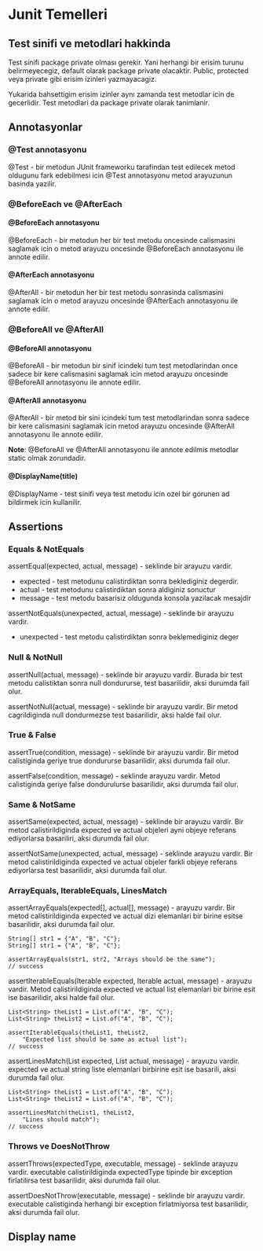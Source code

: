 # Junit Temelleri

## Test sinifi ve metodlari hakkinda

Test sinifi package private olması gerekir. Yani herhangi bir
erisim turunu belirmeyecegiz, default olarak package private 
olacaktir. Public, protected veya private gibi erisim izinleri
yazmayacagiz.

Yukarida bahsettigim erisim izinler aynı zamanda test metodlar icin
de gecerlidir. Test metodlari da package private olarak tanimlanir.

## Annotasyonlar

### @Test annotasyonu

@Test - bir metodun JUnit frameworku tarafindan test edilecek
metod oldugunu fark edebilmesi icin @Test annotasyonu metod
arayuzunun basinda yazilir.

### @BeforeEach ve @AfterEach

#### @BeforeEach annotasyonu

@BeforeEach - bir metodun her bir test metodu oncesinde calismasini
saglamak icin o metod arayuzu oncesinde @BeforeEach annotasyonu ile
annote edilir.

#### @AfterEach annotasyonu

@AfterAll - bir metodun her bir test metodu sonrasinda calismasini
saglamak icin o metod arayuzu oncesinde @AfterEach annotasyonu ile
annote edilir.

### @BeforeAll ve @AfterAll

#### @BeforeAll annotasyonu

@BeforeAll - bir metodun bir sinif icindeki tum test metodlarindan
once sadece bir kere calismasini saglamak icin metod arayuzu oncesinde
@BeforeAll annotasyonu ile annote edilir.

#### @AfterAll annotasyonu

@AfterAll - bir metod bir sini icindeki tum test metodlarindan
sonra sadece bir kere calismasini saglamak icin metod arayuzu oncesinde
@AfterAll annotasyonu ile annote edilir.

__Note__: @BeforeAll ve @AfterAll annotasyonu ile annote edilmis
metodlar static olmak zorundadir.

#### @DisplayName(title)

@DisplayName - test sinifi veya test metodu icin ozel bir gorunen ad 
bildirmek icin kullanilir.

## Assertions

### Equals & NotEquals

assertEqual(expected, actual, message) - seklinde bir
arayuzu vardir. 

- expected - test metodunu calistirdiktan
sonra beklediginiz degerdir.
- actual - test metodunu calistirdiktan sonra aldiginiz sonuctur
- message - test metodu basarisiz oldugunda konsola yazilacak mesajdir

assertNotEquals(unexpected, actual, message) - 
seklinde bir arayuzu vardir.

- unexpected - test metodu calistirdiktan sonra beklemediginiz deger

### Null & NotNull

assertNull(actual, message) - seklinde bir arayuzu vardir. Burada
bir test metodu calistiktan sonra null dondururse, test basarilidir,
aksi durumda fail olur.

assertNotNull(actual, message) - seklinde bir arayuzu vardir. Bir
metod cagrildiginda null dondurmezse test basarilidir, aksi halde fail olur.

### True & False

assertTrue(condition, message) - seklinde bir arayuzu vardir. Bir metod
calistiginda geriye true dondururse basarilidir, aksi durumda fail olur.

assertFalse(condition, message) - seklinde arayuzu vardir. Metod 
calistiginda geriye false dondurulurse basarilidir, aksi durumda
fail olur.

### Same & NotSame

assertSame(expected, actual, message) - seklinde bir arayuzu vardir. Bir
metod calistirildiginda expected ve actual objeleri ayni objeye referans
ediyorlarsa basariliri, aksi durumda fail olur.

assertNotSame(unexpected, actual, message) - seklinde arayuzu vardir. Bir
metod calistirildiginda expected ve actual objeler farkli objeye referans
ediyorlarsa test basarilidir, aksi durumda fail olur.

### ArrayEquals, IterableEquals, LinesMatch

assertArrayEquals(expected[], actual[], message) - arayuzu vardir. Bir metod 
calistirildiginda expected ve actual dizi elemanlari bir birine esitse basarilidir,
aksi durumda fail olur.

```
String[] str1 = {"A", "B", "C"};
String[] str1 = {"A", "B", "C"};

assertArrayEquals(str1, str2, "Arrays should be the same");
// success
```

assertIterableEquals(Iterable<?> expected, Iterable<?> actual, message) - arayuzu
vardir. Metod calistirildiginda expected ve actual list elemanlari bir birine
esit ise basarilidir, aksi halde fail olur.

```
List<String> theList1 = List.of("A", "B", "C");
List<String> theList2 = List.of("A", "B", "C");

assertIterableEquals(theList1, theList2, 
    "Expected list should be same as actual list");
// success
```

assertLinesMatch(List<String> expected, List<String> actual, message) - arayuzu vardir.
expected ve actual string liste elemanlari birbirine esit ise basarili, aksi durumda
fail olur.

```
List<String> theList1 = List.of("A", "B", "C");
List<String> theList2 = List.of("A", "B", "C");

assertLinesMatch(theList1, theList2, 
    "Lines should match");
// success
```

### Throws ve DoesNotThrow

assertThrows(expectedType, executable, message) - seklinde arayuzu vardir. executable calistirildiginda
expectedType tipinde bir exception firlatilirsa test basarilidir, aksi durumda fail olur.

assertDoesNotThrow(executable, message) - seklinde bir arayuzu vardir. executable calistiginda
herhangi bir exception firlatmiyorsa test basarilidir, aksi durumda fail olur.

## Display name